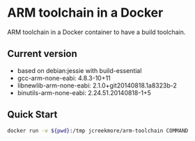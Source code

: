# ARM toolchain in a Docker

ARM toolchain in a Docker container to have a build toolchain.

## Current version

- based on debian:jessie with build-essential
- gcc-arm-none-eabi: 4.8.3-10+11
- libnewlib-arm-none-eabi: 2.1.0+git20140818.1a8323b-2
- binutils-arm-none-eabi: 2.24.51.20140818-1+5

## Quick Start

```bash
docker run -v ${pwd}:/tmp jcreekmore/arm-toolchain COMMAND
```
